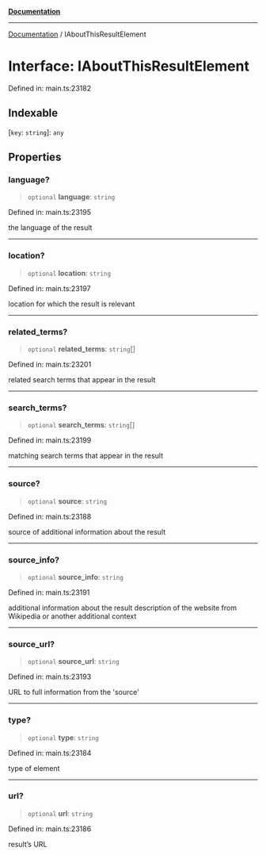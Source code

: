 [**Documentation**](../README.md)

***

[Documentation](../README.md) / IAboutThisResultElement

# Interface: IAboutThisResultElement

Defined in: main.ts:23182

## Indexable

\[`key`: `string`\]: `any`

## Properties

### language?

> `optional` **language**: `string`

Defined in: main.ts:23195

the language of the result

***

### location?

> `optional` **location**: `string`

Defined in: main.ts:23197

location for which the result is relevant

***

### related\_terms?

> `optional` **related\_terms**: `string`[]

Defined in: main.ts:23201

related search terms that appear in the result

***

### search\_terms?

> `optional` **search\_terms**: `string`[]

Defined in: main.ts:23199

matching search terms that appear in the result

***

### source?

> `optional` **source**: `string`

Defined in: main.ts:23188

source of additional information about the result

***

### source\_info?

> `optional` **source\_info**: `string`

Defined in: main.ts:23191

additional information about the result
description of the website from Wikipedia or another additional context

***

### source\_url?

> `optional` **source\_url**: `string`

Defined in: main.ts:23193

URL to full information from the 'source'

***

### type?

> `optional` **type**: `string`

Defined in: main.ts:23184

type of element

***

### url?

> `optional` **url**: `string`

Defined in: main.ts:23186

result’s URL
